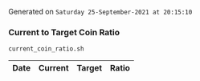 Generated on `Saturday 25-September-2021 at 20:15:10`

### Current to Target Coin Ratio
`current_coin_ratio.sh`

Date|Current|Target|Ratio
---|---|---|---
